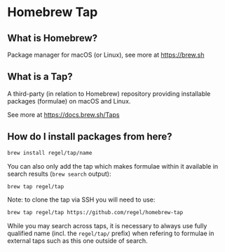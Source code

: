 # Homebrew Tap

## What is Homebrew?

Package manager for macOS (or Linux), see more at https://brew.sh

## What is a Tap?

A third-party (in relation to Homebrew) repository providing installable
packages (formulae) on macOS and Linux.

See more at https://docs.brew.sh/Taps

## How do I install packages from here?

```sh
brew install regel/tap/name
```

You can also only add the tap which makes formulae within it
available in search results (`brew search` output):

```sh
brew tap regel/tap
```

Note: to clone the tap via SSH you will need to use:

```sh
brew tap regel/tap https://github.com/regel/homebrew-tap
```

While you may search across taps, it is necessary to always use
fully qualified name (incl. the `regel/tap/` prefix)
when refering to formulae in external taps such as this one
outside of search.


